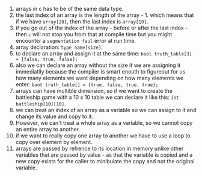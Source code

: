 
1. arrays in c has to be of the same data type.
2. the last index of an array is the length of the array - 1. which means that if we have `array[20]`, then the last index is `array[19]`.
3. if you go out of the index of the array - before or after the last index - then `c` will not stop you from that at compile time but you might encounter a `segmentation faul` error at run time.
4. array declaration: `type name[size]`.
5. to declare an array and assign it at the same time: `bool truth_table[3] = {false, true, false};`
6. also we can declare an array without the size if we are assigning it immediatlly because the compiler is smart enouth to figureout for us how many elements we want depending on how many elements we enter: `boot truth_table[] = {true, false, true, true};`
7. arrays can have multible dimension, so if we want to create the battleship game with a 10 x 10 table we can declare it like this: `int battleship[10][10]`.
8. we can treat an index of an array as a variable so we can assign to it and change its value and copy to it.
9. However, we can't treat a whole array as a variable, so we cannot copy an entire array to another.
10. if we want to really copy one array to another we have to use a loop to copy over element by element.
11. arrays are passed by refrence to its location in memory unlike other variables that are passed by value - as that the variable is copied and a new copy exists for the caller to minibulate the copy and not the original variable.
